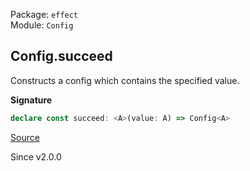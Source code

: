 Package: `effect`<br />
Module: `Config`<br />

## Config.succeed

Constructs a config which contains the specified value.

**Signature**

```ts
declare const succeed: <A>(value: A) => Config<A>
```

[Source](https://github.com/Effect-TS/effect/tree/main/packages/effect/src/Config.ts#L393)

Since v2.0.0